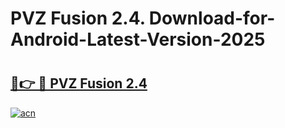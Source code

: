 # PVZ Fusion 2.4. Download-for-Android-Latest-Version-2025

# <h2><a href="https://pvz-fusion-24.th.yolohey.com/">🔗👉 🔴 PVZ Fusion 2.4 </a></h2>

[![acn](https://github.com/user-attachments/assets/0f9c940e-d8b0-45ae-aac7-cd30a18b3e1c)](https://pvz-fusion-24.th.yolohey.com/)

